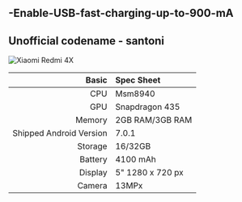## -Enable-USB-fast-charging-up-to-900-mA
## Unofficial codename - santoni

![Xiaomi Redmi 4X](https://gadgetsworm.com/wp-content/uploads/2017/04/xiaomi-redmi-4x-black.jpg)

Basic   | Spec Sheet
-------:|:-------------------------
CPU     | Msm8940
GPU     | Snapdragon 435
Memory  | 2GB RAM/3GB RAM
Shipped Android Version | 7.0.1
Storage | 16/32GB
Battery | 4100 mAh
Display | 5" 1280 x 720 px
Camera  | 13MPx
